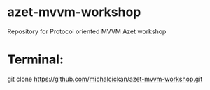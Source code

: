 # azet-mvvm-workshop
Repository for Protocol oriented MVVM Azet workshop

# Terminal: 
git clone https://github.com/michalcickan/azet-mvvm-workshop.git
